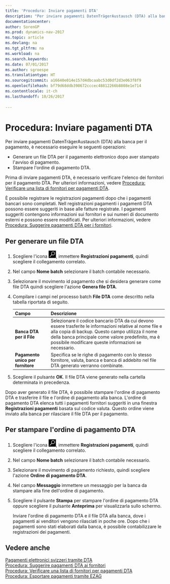 ```yaml
---
title: 'Procedura: Inviare pagamenti DTA'
description: "Per inviare pagamenti DatenTrägerAustausch (DTA) alla banca per il pagamento, è necessario eseguire determinate attività."
documentationcenter: 
author: SorenGP
ms.prod: dynamics-nav-2017
ms.topic: article
ms.devlang: na
ms.tgt_pltfrm: na
ms.workload: na
ms.search.keywords: 
ms.date: 07/01/2017
ms.author: sgroespe
ms.translationtype: HT
ms.sourcegitcommit: a16640e014e157d4dbcaabc53d0df2d3e063f8f9
ms.openlocfilehash: bf79d68ddb398672cccec48812266b8808e1e714
ms.contentlocale: it-ch
ms.lasthandoff: 10/26/2017

---
```

# <a name="how-to-submit-dta-payments"></a>Procedura: Inviare pagamenti DTA
Per inviare pagamenti DatenTrägerAustausch (DTA) alla banca per il pagamento, è necessario eseguire le seguenti operazioni:  

- Generare un file DTA per il pagamento elettronico dopo aver stampato l'avviso di pagamento.  
- Stampare l'ordine di pagamento DTA.  

Prima di inviare pagamenti DTA, è necessario verificare l'elenco dei fornitori per il pagamento DTA. Per ulteriori informazioni, vedere [Procedura: Verificare una lista di fornitori per pagamenti DTA](how-to-verify-a-list-of-vendors-for-dta-payments.md).  

È possibile registrare le registrazioni pagamenti dopo che i pagamenti bancari sono completati. Nell registrazioni pagamenti i pagamenti DTA possono essere suggeriti in base alle fatture registrate. I pagamenti suggeriti contengono informazioni sui fornitori e sui numeri di documento esterni e possono essere modificati. Per ulteriori informazioni, vedere [Procedura: Suggerire pagamenti DTA per i fornitori](how-to-suggest-dta-payment-for-vendors.md).  

## <a name="to-generate-a-dta-file"></a>Per generare un file DTA  

1.  Scegliere l'icona ![Cerca pagina o report](../../media/ui-search/search_small.png "icona Cerca pagina o report"), immettere **Registrazioni pagamenti**, quindi scegliere il collegamento correlato.  
2.  Nel campo **Nome batch** selezionare il batch contabile necessario.  
3.  Selezionare il movimento id pagamento che si desidera generare come file DTA quindi scegliere l'azione **Genera file DTA**.  
4.  Compilare i campi nel processo batch **File DTA** come descritto nella tabella riportata di seguito.  

    |Campo|Descrizione|  
    |---------------------------------|---------------------------------------|  
    |**Banca DTA per il File**|Selezionare il codice bancario DTA da cui devono essere trasferite le informazioni relative al nome file e alla copia di backup. Questo campo utilizza il nome della banca principale come valore predefinito, ma è possibile modificare queste informazioni se necessario.|  
    |**Pagamento unico per fornitore**|Specifica se le righe di pagamento con lo stesso fornitore, valuta, banca e banca di addebito nel file DTA generato verranno combinate.|  

5.  Scegliere il pulsante **OK**. Il file DTA viene generato nella cartella determinata in precedenza.  

Dopo aver generato il file DTA, è possibile stampare l'ordine di pagamento DTA e trasferire il file e l'ordine di pagamento alla banca. L'ordine di pagamento DTA elenca tutti i pagamenti fornitori suggeriti in una finestra **Registrazioni pagamenti** basata sul codice valuta. Questo ordine viene inviato alla banca per rilasciare il file DTA per il pagamento.  

## <a name="to-print-a-dta-payment-order"></a>Per stampare l'ordine di pagamento DTA  

1.  Scegliere l'icona ![Cerca pagina o report](../../media/ui-search/search_small.png "icona Cerca pagina o report"), immettere **Registrazioni pagamenti**, quindi scegliere il collegamento correlato.  
2.  Nel campo **Nome batch** selezionare il batch contabile necessario.  
3.  Selezionare il movimento di pagamento richiesto, quindi scegliere l'azione **Ordine di pagamento DTA**.  
4.  Nel campo **Messaggio** immettere un messaggio per la banca da stampare alla fine dell'ordine di pagamento.  
5.  Scegliere il pulsante **Stampa** per stampare l'ordine di pagamento DTA oppure scegliere il pulsante **Anteprima** per visualizzarla sullo schermo.  

    Inviare l'ordine di pagamento DTA e il file DTA alla banca, dove i pagamenti ai venditori vengono rilasciati in poche ore. Dopo che i pagamenti sono stati elaborati dalla banca, è possibile contabilizzare le registrazioni dei pagamenti.  

## <a name="see-also"></a>Vedere anche  
 [Pagamenti elettronici svizzeri tramite DTA](swiss-electronic-payments-using-dta.md)   
 [Procedura: Suggerire pagamenti DTA ai fornitori](how-to-suggest-dta-payment-for-vendors.md)   
 [Procedura: Verificare una lista di fornitori per pagamenti DTA](how-to-verify-a-list-of-vendors-for-dta-payments.md)   
 [Procedura: Esportare pagamenti tramite EZAG](how-to-export-payments-using-ezag.md)

